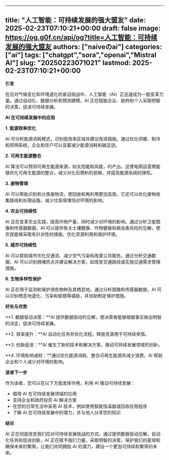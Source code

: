 
---
title: "人工智能：可持续发展的强大盟友"
date: 2025-02-23T07:10:21+00:00
draft: false
image: https://og.g0f.cn/api/og?title=人工智能：可持续发展的强大盟友
authors: ["naiveのai"]
categories: ["ai"]
tags: ["chatgpt","sora","openai","Mistral AI"]
slug: "20250223071021"
lastmod: 2025-02-23T07:10:21+00:00
---
**引言**

在应对气候变化和环境退化的紧迫挑战中，人工智能（AI）正迅速成为一股变革力量。通过自动化、数据分析和预测建模，AI 正在赋能企业、政府和个人采取明智的决策，促进可持续发展。

**AI 在可持续发展中的应用**

**1. 能源效率优化**

AI 可分析能源消耗模式，识别低效率区域并建议改进措施。通过优化供暖、制冷和照明系统，企业和住户可以显着减少能源消耗和碳足迹。

**2. 可再生能源整合**

AI 算法可以预测可再生能源来源，如太阳能和风能，的产出。这使电网运营商能够优化可再生能源的整合，减少对化石燃料的依赖，并提高能源系统的弹性。

**3. 废物管理**

AI 可以帮助识别和分类废物流，使回收和再利用更加高效。它还可以优化废物收集路线和处理设施，减少垃圾填埋场对环境的影响。

**4. 农业可持续性**

AI 正在变革农业实践，提高作物产量，同时减少对环境的影响。通过分析卫星图像和传感器数据，AI 可以提供有关土壤健康、作物健康和病虫害风险的见解，使农民能够采取有针对性的措施，优化资源利用和保护环境。

**5. 城市可持续性**

AI 可以帮助城市优化交通流、减少空气污染和改善公共服务。通过分析交通数据，AI 可以识别拥堵热点并建议解决方案，如改变交通路线或实施交通需求管理措施。

**6. 生物多样性保护**

AI 正在用于监测和保护濒危物种及其栖息地。通过分析图像和传感器数据，AI 可以识别栖息地退化、污染和偷猎等威胁，并协助制定保护措施。

**好处与优势**

**1. 数据驱动决策：**AI 提供数据驱动的见解，使决策者能够根据事实做出明智的决定，促进可持续发展。

**2. 效率提升：**AI 自动化任务并优化流程，释放资源用于可持续举措。

**3. 创新促进：**AI 催生了新的技术和解决方案，推动可持续发展领域的创新。

**4. 环境影响减轻：**通过优化能源消耗、整合可再生能源并减少浪费，AI 帮助企业和个人减少对环境的影响。

**读者下一步**

作为读者，您可以在以下方面发挥作用，利用 AI 推动可持续发展：

* 倡导 AI 在可持续发展领域的应用
* 支持企业和政府投资 AI 解决方案
* 在您的日常生活中采用 AI 技术，例如使用智能恒温器或回收应用程序
* 了解 AI 在可持续发展中的潜力，并与他人分享您的知识

**结论**

AI 正在彻底改变我们应对可持续发展挑战的方式。通过提供数据驱动见解、自动化任务和促进创新，AI 正在赋予我们力量，采取明智的决策，保护我们的星球和确保未来的繁荣。让我们共同拥抱 AI 的潜力，建设一个更加可持续和繁荣的未来。